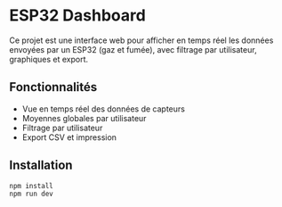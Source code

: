 # ESP32 Dashboard

Ce projet est une interface web pour afficher en temps réel les données envoyées par un ESP32 (gaz et fumée), avec filtrage par utilisateur, graphiques et export.

## Fonctionnalités
- Vue en temps réel des données de capteurs
- Moyennes globales par utilisateur
- Filtrage par utilisateur
- Export CSV et impression

## Installation

```bash
npm install
npm run dev
```